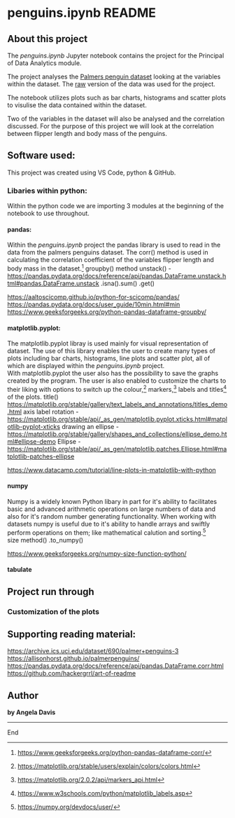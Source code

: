 # penguins.ipynb README

## About this project 
The *penguins.ipynb* Jupyter notebook contains the project for the Principal of Data Analytics module. 

The project analyses the [Palmers penguin dataset](https://allisonhorst.github.io/palmerpenguins/) looking at the variables within the dataset. The [raw](https://raw.githubusercontent.com/mwaskom/seaborn-data/master/penguins.csv) version of the data was used for the project.

The notebook utilizes plots such as bar charts, histograms and scatter plots to visulise the data contained within the dataset.

Two of the variables in the dataset will also be analysed and the correlation discussed. For the purpose of this project we will look at the correlation between flipper length and body mass of the penguins.

## Software used: 
This project was created using VS Code, python & GitHub.

### Libaries within python: 
Within the python code we are importing 3 modules at the beginning of the notebook to use throughout.
#### pandas:
Within the *penguins.ipynb* project the pandas library is used to read in the data from the palmers penguins dataset. 
The corr() method is used in calculating the correlation coefficient of the variables flipper length and body mass in the dataset.[^1]
groupby() method
unstack() - https://pandas.pydata.org/docs/reference/api/pandas.DataFrame.unstack.html#pandas.DataFrame.unstack
.isna().sum() 
.get()

https://aaltoscicomp.github.io/python-for-scicomp/pandas/
https://pandas.pydata.org/docs/user_guide/10min.html#min
https://www.geeksforgeeks.org/python-pandas-dataframe-groupby/

#### matplotlib.pyplot:
The matplotlib.pyplot libray is used mainly for visual representation of dataset.
The use of this library enables the user to create many types of plots including bar charts, histograms, line plots and scatter plot, all of which are displayed within the *penguins.ipynb* project.  
With matplotlib.pyplot the user also has the possibility to save the graphs created by the program. 
The user is also enabled to customize the charts to their liking with options to switch up the colour,[^2] markers,[^3] labels and titles[^4] of the plots.
title() https://matplotlib.org/stable/gallery/text_labels_and_annotations/titles_demo.html
axis label rotation - https://matplotlib.org/stable/api/_as_gen/matplotlib.pyplot.xticks.html#matplotlib-pyplot-xticks
drawing an ellipse - https://matplotlib.org/stable/gallery/shapes_and_collections/ellipse_demo.html#ellipse-demo
Ellipse - https://matplotlib.org/stable/api/_as_gen/matplotlib.patches.Ellipse.html#matplotlib-patches-ellipse

https://www.datacamp.com/tutorial/line-plots-in-matplotlib-with-python

#### numpy
Numpy is a widely known Python libary in part for it's ability to facilitates basic and advanced arithmetic operations on large numbers of data and also for it's random number generating functionality.  When working with datasets numpy is useful due to it's ability to handle arrays and swiftly perform operations on them; like mathematical calution and sorting.[^5]  
size method()
.to_numpy()


https://www.geeksforgeeks.org/numpy-size-function-python/

#### tabulate



## Project run through

### Customization of the plots

## Supporting reading material:
https://archive.ics.uci.edu/dataset/690/palmer+penguins-3
https://allisonhorst.github.io/palmerpenguins/      
https://pandas.pydata.org/docs/reference/api/pandas.DataFrame.corr.html
https://github.com/hackergrrl/art-of-readme

## Author
**by Angela Davis**

***
End

[^1]: https://www.geeksforgeeks.org/python-pandas-dataframe-corr/
[^2]: https://matplotlib.org/stable/users/explain/colors/colors.html  
[^3]: https://matplotlib.org/2.0.2/api/markers_api.html  
[^4]: https://www.w3schools.com/python/matplotlib_labels.asp  
[^5]: https://numpy.org/devdocs/user/